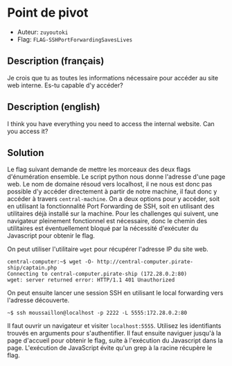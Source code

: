 # Point de pivot
- Auteur: `zuyoutoki`
- Flag: `FLAG-SSHPortForwardingSavesLives`

## Description (français)
Je crois que tu as toutes les informations nécessaire pour accéder au site web interne. Es-tu capable d'y accéder?

## Description (english)
I think you have everything you need to access the internal website. Can you access it?

## Solution
Le flag suivant demande de mettre les morceaux des deux flags d'énumération ensemble. Le script python nous donne l'adresse d'une page web. Le nom de domaine résoud vers localhost, il ne nous est donc pas possible d'y accéder directement à partir de notre machine, il faut donc y accéder à travers `central-machine`. On a deux options pour y accéder, soit en utilisant la fonctionnalité Port Forwarding de SSH, soit en utilisant des utilitaires déjà installé sur la machine. Pour les challenges qui suivent, une navigateur pleinement fonctionnel est nécessaire, donc le chemin des utilitaires est éventuellement bloqué par la nécessité d'exécuter du Javascript pour obtenir le flag.

On peut utiliser l'utilitaire `wget` pour récupérer l'adresse IP du site web.
```
central-computer:~$ wget -O- http://central-computer.pirate-ship/captain.php
Connecting to central-computer.pirate-ship (172.28.0.2:80)
wget: server returned error: HTTP/1.1 401 Unauthorized
```

On peut ensuite lancer une session SSH en utilisant le local forwarding vers l'adresse découverte.

```
~$ ssh moussaillon@localhost -p 2222 -L 5555:172.28.0.2:80
```

Il faut ouvrir un navigateur et visiter `localhost:5555`. Utilisez les identifiants trouvés en arguments pour s'authentifier. Il faut ensuite naviguer jusqu'à la page d'accueil pour obtenir le flag, suite à l'exécution du Javascript dans la page. L'exécution de JavaScript évite qu'un grep à la racine récupère le flag.
